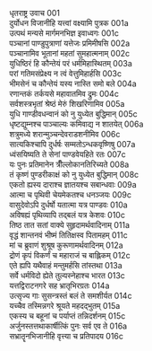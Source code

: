 धृतराष्ट्र उवाच	001  
दुर्योधन विजानीहि यत्त्वां वक्ष्यामि पुत्रक	001a  
उत्पथं मन्यसे मार्गमनभिज्ञ इवाध्वगः	001c  
पञ्चानां पाण्डुपुत्राणां यत्तेजः प्रमिमीषसि	002a  
पञ्चानामिव भूतानां महतां सुमहात्मनाम्	002c  
युधिष्ठिरं हि कौन्तेयं परं धर्ममिहास्थितम्	003a  
परां गतिमसंप्रेक्ष्य न त्वं वेत्तुमिहार्हसि	003c  
भीमसेनं च कौन्तेयं यस्य नास्ति समो बले	004a  
रणान्तकं तर्कयसे महावातमिव द्रुमः	004c  
सर्वशस्त्रभृतां श्रेष्ठं मेरुं शिखरिणामिव	005a  
युधि गाण्डीवधन्वानं को नु युध्येत बुद्धिमान्	005c  
धृष्टद्युम्नश्च पाञ्चाल्यः कमिवाद्य न शातयेत्	006a  
शत्रुमध्ये शरान्मुञ्चन्देवराडशनीमिव	006c  
सात्यकिश्चापि दुर्धर्षः सम्मतोऽन्धकवृष्णिषु	007a  
ध्वंसयिष्यति ते सेनां पाण्डवेयहिते रतः	007c  
यः पुनः प्रतिमानेन त्रीँल्लोकानतिरिच्यते	008a  
तं कृष्णं पुण्डरीकाक्षं को नु युध्येत बुद्धिमान्	008c  
एकतो ह्यस्य दाराश्च ज्ञातयश्च सबान्धवाः	009a  
आत्मा च पृथिवी चेयमेकतश्च धनञ्जयः	009c  
वासुदेवोऽपि दुर्धर्षो यतात्मा यत्र पाण्डवः	010a  
अविषह्यं पृथिव्यापि तद्बलं यत्र केशवः	010c  
तिष्ठ तात सतां वाक्ये सुहृदामर्थवादिनाम्	011a  
वृद्धं शान्तनवं भीष्मं तितिक्षस्व पितामहम्	011c  
मां च ब्रुवाणं शुश्रूष कुरूणामर्थवादिनम्	012a  
द्रोणं कृपं विकर्णं च महाराजं च बाह्लिकम्	012c  
एते ह्यपि यथैवाहं मन्तुमर्हसि तांस्तथा	013a  
सर्वे धर्मविदो ह्येते तुल्यस्नेहाश्च भारत	013c  
यत्तद्विराटनगरे सह भ्रातृभिरग्रतः	014a  
उत्सृज्य गाः सुसन्त्रस्तं बलं ते समशीर्यत	014c  
यच्चैव तस्मिन्नगरे श्रूयते महदद्भुतम्	015a  
एकस्य च बहूनां च पर्याप्तं तन्निदर्शनम्	015c  
अर्जुनस्तत्तथाकार्षीत्किं पुनः सर्व एव ते	016a  
सभ्रातॄनभिजानीहि वृत्त्या च प्रतिपादय	016c  
